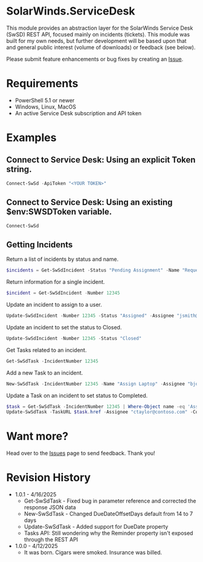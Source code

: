 # SolarWinds.ServiceDesk

This module provides an abstraction layer for the SolarWinds Service Desk (SwSD) REST API, focused mainly on incidents (tickets). This module was built for my own needs, but further development will be based upon that and general public interest (volume of downloads) or feedback (see below).

Please submit feature enhancements or bug fixes by creating an [Issue](https://github.com/Skatterbrainz/SolarWinds.ServiceDesk/issues).

# Requirements

* PowerShell 5.1 or newer
* Windows, Linux, MacOS
* An active Service Desk subscription and API token

# Examples

## Connect to Service Desk: Using an explicit Token string.

```powershell
Connect-SwSd -ApiToken "<YOUR TOKEN>"
```

## Connect to Service Desk: Using an existing $env:SWSDToken variable.

```powershell
Connect-SwSd
```

## Getting Incidents

Return a list of incidents by status and name.

```powershell
$incidents = Get-SwSdIncident -Status "Pending Assignment" -Name "Request for New User Account"
```

Return information for a single incident.

```powershell
$incident = Get-SwSdIncident -Number 12345
```

Update an incident to assign to a user.

```powershell
Update-SwSdIncident -Number 12345 -Status "Assigned" -Assignee "jsmith@contoso.com"
```

Update an incident to set the status to Closed.

```powershell
Update-SwSdIncident -Number 12345 -Status "Closed"
```

Get Tasks related to an incident.

```powershell
Get-SwSdTask -IncidentNumber 12345
```

Add a new Task to an incident.

```powershell
New-SwSdTask -IncidentNumber 12345 -Name "Assign Laptop" -Assignee "bjones@contoso.com" -DueDateOffsetDays 7
```

Update a Task on an incident to set status to Completed.

```powershell
$task = Get-SwSdTask -IncidentNumber 12345 | Where-Object name -eq 'Assign Laptop'
Update-SwSdTask -TaskURL $task.href -Assignee "ctaylor@contoso.com" -Completed
```

# Want more? 

Head over to the [Issues](https://github.com/Skatterbrainz/SolarWinds.ServiceDesk/issues) page to send feedback. Thank you!

# Revision History

- 1.0.1 - 4/16/2025
  - Get-SwSdTask - Fixed bug in parameter reference and corrected the response JSON data
  - New-SwSdTask - Changed DueDateOffsetDays default from 14 to 7 days
  - Update-SwSdTask - Added support for DueDate property
  - Tasks API: Still wondering why the Reminder property isn't exposed through the REST API
- 1.0.0 - 4/12/2025
  - It was born. Cigars were smoked. Insurance was billed.
